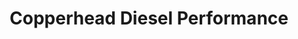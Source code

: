 ---
title: "Copperhead Diesel Performance"
url: /chandler/copperhead-diesel-performance/
shop: car repair
---